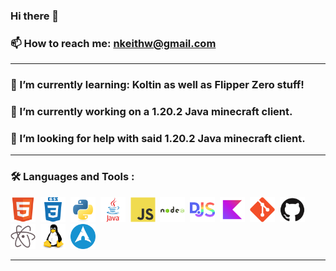 ### Hi there 👋
### 📫 How to reach me: nkeithw@gmail.com

---

### 🌱 I’m currently learning: Koltin as well as Flipper Zero stuff!
### 🔭 I’m currently working on a 1.20.2 Java minecraft client.
### 🤔 I’m looking for help with said 1.20.2 Java minecraft client.

---

### :hammer_and_wrench: Languages and Tools :
<div>
  <img src="https://github.com/devicons/devicon/blob/master/icons/html5/html5-original.svg" title="HTML5" alt="HTML" width="40" height="40"/>&nbsp;
  <img src="https://github.com/devicons/devicon/blob/master/icons/css3/css3-plain-wordmark.svg"  title="CSS3" alt="CSS" width="40" height="40"/>&nbsp;
  <img src="https://github.com/devicons/devicon/blob/master/icons/python/python-original.svg" title="Python" alt="Python" width="40" height="40"/>&nbsp;
  <img src="https://github.com/devicons/devicon/blob/master/icons/java/java-original-wordmark.svg" title="Java" alt="Java" width="40" height="40"/>&nbsp;
  <img src="https://github.com/devicons/devicon/blob/master/icons/javascript/javascript-original.svg" title="JavaScript" alt="JavaScript" width="40" height="40"/>&nbsp;
  <img src="https://github.com/devicons/devicon/blob/master/icons/nodejs/nodejs-original-wordmark.svg" title="NodeJS" alt="NodeJS" width="40" height="40"/>&nbsp;
  <img src="https://github.com/devicons/devicon/blob/master/icons/discordjs/discordjs-original.svg" title="DiscodJS" alt="DiscordJS" width="40" height="40"/>&nbsp;
  <img src="https://github.com/devicons/devicon/blob/master/icons/kotlin/kotlin-original.svg" title="Koltin" alt="Koltin" width="40" height="40"/>&nbsp;
  <img src="https://github.com/devicons/devicon/blob/master/icons/git/git-original.svg" title="Git" alt="Git" width="40" height="40"/>&nbsp;
  <img src="https://github.com/devicons/devicon/blob/master/icons/github/github-original.svg" title="GitHub" alt="Github" width="40" height="40"/>&nbsp;
  <img src="https://github.com/devicons/devicon/blob/master/icons/atom/atom-original.svg"  title="Atom" alt="Atom" width="40" height="40"/>&nbsp;
  <img src="https://github.com/devicons/devicon/blob/master/icons/linux/linux-original.svg" title="Linux" alt="Linux" width="40" height="40"/>&nbsp;
  <img src="https://github.com/NKeithW/SVG/blob/main/SVG/Operating%20Systems/386451_arch%20linux_archlinux_icon.svg" title="Arch" alt="Arch" width="40" height="40"/>&nbsp;
</div>

---

<img src="https://komarev.com/ghpvc/?username=nkeithw&style=flat-square&color=blue" alt=""/>
